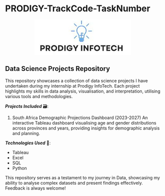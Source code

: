 # PRODIGY-TrackCode-TaskNumber
<p align="center">
<img src="Prodigy.jpg">
</p>

## Data Science Projects Repository

This repository showcases a collection of data science projects I have undertaken during my internship at Prodigy InfoTech. Each project highlights my skills in data analysis, visualisation, and interpretation, utilising various tools and methodologies.

_**Projects Included**_ 🗃️:

1. South Africa Demographic Projections Dashboard (2023-2027)
An interactive Tableau dashboard visualising age and gender distributions across provinces and years, providing insights for demographic analysis and planning.


_**Technologies Used**_ 🔨:

- Tableau
- Excel
- SQL
- Python


This repository serves as a testament to my journey in Data, showcasing my ability to analyse complex datasets and present findings effectively. Feedback is always welcome!
